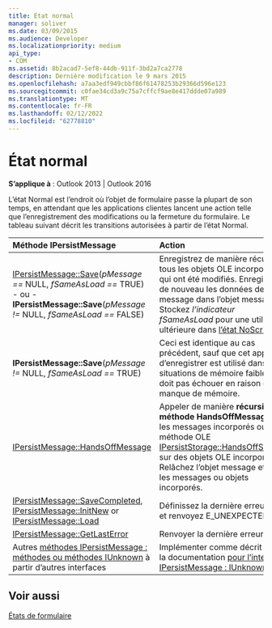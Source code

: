 ```yaml
---
title: État normal
manager: soliver
ms.date: 03/09/2015
ms.audience: Developer
ms.localizationpriority: medium
api_type:
- COM
ms.assetid: 8b2acad7-5ef8-44db-911f-3bd2a7ca2778
description: Dernière modification le 9 mars 2015
ms.openlocfilehash: a7aa3edf949cbbf86f61478253b29366d596e123
ms.sourcegitcommit: c0fae34cd3a9c75a7cffcf9ae8e417ddde07a989
ms.translationtype: MT
ms.contentlocale: fr-FR
ms.lasthandoff: 02/12/2022
ms.locfileid: "62778810"
---
```

# <a name="normal-state"></a>État normal

  
  
**S’applique à** : Outlook 2013 | Outlook 2016 
  
L’état Normal est l’endroit où l’objet de formulaire passe la plupart de son temps, en attendant que les applications clientes lancent une action telle que l’enregistrement des modifications ou la fermeture du formulaire. Le tableau suivant décrit les transitions autorisées à partir de l’état Normal.
  
|**Méthode IPersistMessage**|**Action**|**Nouvel état**|
|:-----|:-----|:-----|
|[IPersistMessage::Save](ipersistmessage-save.md)(_pMessage ==_ NULL,  _fSameAsLoad ==_ TRUE)  <br/> - ou -  <br/> **IPersistMessage::Save**(_pMessage !=_ NULL,  _fSameAsLoad ==_ FALSE)  <br/> |Enregistrez de manière récursive tous les objets OLE incorporés qui ont été modifiés. Enregistrez de nouveau les données de message dans l’objet message. Stockez  _l’indicateur fSameAsLoad_ pour une utilisation ultérieure dans [l’état NoScribble](noscribble-state.md) . |NoScribble  <br/> |
|**IPersistMessage::Save**(_pMessage !=_ NULL,  _fSameAsLoad ==_ TRUE)  <br/> |Ceci est identique au cas précédent, sauf que cet appel d’enregistrer est utilisé dans des situations de mémoire faible et ne doit pas échouer en raison d’un manque de mémoire. |NoScribble  <br/> |
|[IPersistMessage::HandsOffMessage](ipersistmessage-handsoffmessage.md) <br/> |Appeler de manière **récursive la méthode HandsOffMessage** sur les messages incorporés ou la méthode OLE [IPersistStorage::HandsOffStorage](https://msdn.microsoft.com/library/1e5ef26f-d8e7-4fa6-bfc4-19dace35314d%28Office.15%29.aspx) sur des objets OLE incorporés. Relâchez l’objet message et tous les messages ou objets incorporés. |[HandsOffFromNormal](handsofffromnormal-state.md) <br/> |
|[IPersistMessage::SaveCompleted](ipersistmessage-savecompleted.md), [IPersistMessage::InitNew](ipersistmessage-initnew.md) or [IPersistMessage::Load](ipersistmessage-load.md) <br/> |Définissez la dernière erreur sur et renvoyez E_UNEXPECTED. |Normal  <br/> |
|[IPersistMessage::GetLastError](ipersistmessage-getlasterror.md) <br/> |Renvoyer la dernière erreur. |Normal  <br/> |
|Autres [méthodes IPersistMessage : méthodes ou méthodes IUnknown](ipersistmessageiunknown.md) à partir d’autres interfaces  <br/> |Implémenter comme décrit dans la documentation [pour l’interface IPersistMessage : IUnknown](ipersistmessageiunknown.md) . |Normal  <br/> |
   
## <a name="see-also"></a>Voir aussi



[États de formulaire](form-states.md)

